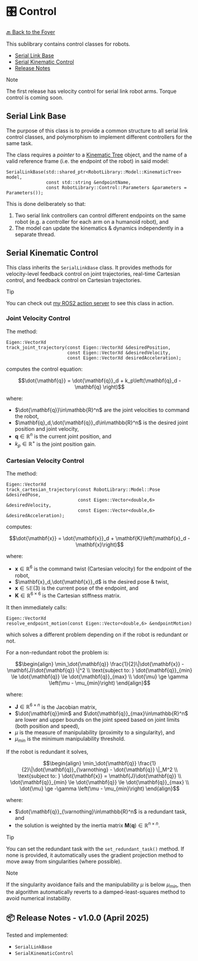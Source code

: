 # :control_knobs: Control

[:back: Back to the Foyer](../README.md)

This sublibrary contains control classes for robots.

- [Serial Link Base](#serial-link-base)
- [Serial Kinematic Control](#serial-kinematic-control)
- [Release Notes](#package-release-notes---v100-april-2025)

> [!NOTE]
> The first release has velocity control for serial link robot arms. Torque control is coming soon.

## Serial Link Base

The purpose of this class is to provide a common structure to all serial link control classes, and polymorphism to implement different controllers for the same task.

The class requires a _pointer_ to a [Kinematic Tree](../Model/README.md) object, and the name of a valid reference frame (i.e. the endpoint of the robot) in said model:
```
SerialLinkBase(std::shared_ptr<RobotLibrary::Model::KinematicTree> model,
               const std::string &endpointName,
               const RobotLibrary::Control::Parameters &parameters = Parameters());
```
This is done deliberately so that:
1. Two serial link controllers can control different endpoints on the same robot (e.g. a controller for each arm on a humanoid robot), and
2. The model can update the kinematics & dynamics independently in a separate thread.


## Serial Kinematic Control

This class inherits the `SerialLinkBase` class. It provides methods for velocity-level feedback control on joint trajectories, real-time Cartesian control, and feedback control on Cartesian trajectories.

> [!TIP]
> You can check out [my ROS2 action server](https:://github.com/Woolfrey/server_serial_link) to see this class in action.

### Joint Velocity Control

The method:
```
Eigen::VectorXd
track_joint_trajectory(const Eigen::VectorXd &desiredPosition,
                       const Eigen::VectorXd &desiredVelocity,
                       const Eigen::VectorXd desiredAcceleration);
```
computes the control equation:
```math
\dot{\mathbf{q}} = \dot{\mathbf{q}}_d + k_p\left(\mathbf{q}_d - \mathbf{q} \right)
```
where:
- $\dot{\mathbf{q}}\in\mathbb{R}^n$ are the joint velocities to command the robot,
- $\mathbf{q}_d,\dot{\mathbf{q}}_d\in\mathbb{R}^n$ is the desired joint position and joint velocity,
- $\mathbf{q}\in\mathbb{R}^n$ is the current joint position, and
- $k_p\in\mathbb{R}^+$ is the joint position gain.

### Cartesian Velocity Control

The method:
```
Eigen::VectorXd
track_cartesian_trajectory(const RobotLibrary::Model::Pose &desiredPose,
                           const Eigen::Vector<double,6> &desiredVelocity,
                           const Eigen::Vector<double,6> &desiredAcceleration);
```
computes:
```math
\dot{\mathbf{x}} = \dot{\mathbf{x}}_d + \mathbf{K}\left(\mathbf{x}_d - \mathbf{x}\right)
```
where:
- $\mathbf{x}\in\mathbb{R}^6$ is the command twist (Cartesian velocity) for the endpoint of the robot,
- $\mathbf{x}_d,\dot{\mathbf{x}}_d$ is the desired pose & twist,
- $\mathbf{x}\in\mathbb{SE}(3)$ is the current pose of the endpoint, and
- $\mathbf{K}\in\mathbb{R}^{6\times 6}$ is the Cartesian stiffness matrix.

It then immediately calls:
```
Eigen::VectorXd
resolve_endpoint_motion(const Eigen::Vector<double,6> &endpointMotion)
```
which solves a different problem depending on if the robot is redundant or not.

For a non-redundant robot the problem is:
```math
\begin{align}
  \min_\dot{\mathbf{q}} \frac{1}{2}\|\dot{\mathbf{x}} - \mathbf{J}\dot{\mathbf{q}} \|^2 \\
  \text{subject to: } \dot{\mathbf{q}}_{min} \le \dot{\mathbf{q}} \le \dot{\mathbf{q}}_{max} \\
                      \dot{\mu} \ge \gamma \left(\mu - \mu_{min}\right)
\end{align}
```
where:
- $\mathbf{J}\in\mathbb{R}^{6\times n}$ is the Jacobian matrix,
- $\dot{\mathbf{q}}min$ and $\dot{\mathbf{q}}_{max}\in\mathbb{R}^n$ are lower and upper bounds on the joint speed based on joint limits (both position and speed),
- $\mu$ is the measure of manipulability (proximity to a singularity), and
- $\mu_{min}$ is the minimum manipulability threshold.

If the robot is redundant it solves,
```math
\begin{align}
  \min_\dot{\mathbf{q}} \frac{1}{2}\|\dot{\mathbf{q}}_{\varnothing} - \dot{\mathbf{q}} \|_M^2 \\
  \text{subject to: } \dot{\mathbf{x}} = \mathbf{J}\dot{\mathbf{q}} \\
               \dot{\mathbf{q}}_{min} \le \dot{\mathbf{q}} \le \dot{\mathbf{q}}_{max} \\
                      \dot{\mu} \ge -\gamma \left(\mu - \mu_{min}\right)
\end{align}
```
where:
- $\dot{\mathbf{q}}_{\varnothing}\in\mathbb{R}^n$ is a redundant task, and
- the solution is weighted by the inertia matrix $\mathbf{M}(\mathbf{q})\in\mathbb{R}^{n\times n}$.

> [!TIP]
> You can set the redundant task with the `set_redundant_task()` method. If none is provided, it automatically uses the gradient projection method to move away from singularities (where possible).

> [!NOTE]
> If the singularity avoidance fails and the manipulability $\mu$ is below $\mu_{min}$, then the algorithm automatically reverts to a damped-least-squares method to avoid numerical instability.

## :package: Release Notes - v1.0.0 (April 2025)

Tested and implemented:
- `SerialLinkBase`
- `SerialKinematicControl`

